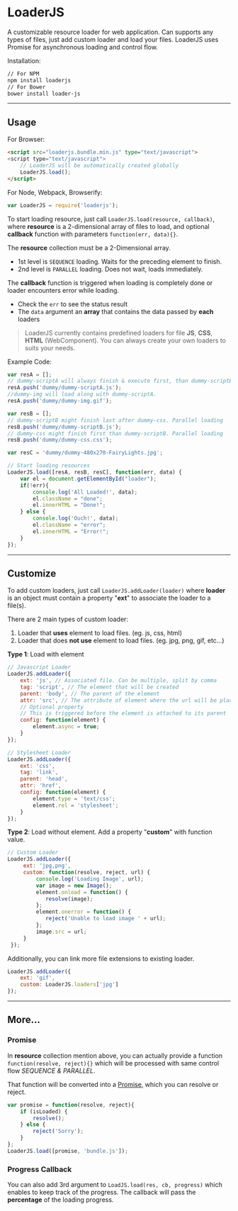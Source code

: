 # LoaderJS

A customizable resource loader for web application. Can supports any types of files, just add custom loader and load your files. LoaderJS uses Promise for asynchronous loading and control flow.

Installation:
```sh
// For NPM
npm install loaderjs
// For Bower
bower install loader-js
```

----------

## Usage

For Browser:

```html
<script src="loaderjs.bundle.min.js" type="text/javascript">
<script type="text/javascript">
	// LoaderJS will be automatically created globally
	LoaderJS.load();
</script>
```

For Node, Webpack, Browserify:

```javascript
var LoaderJS = require('loaderjs');
```

To start loading resource, just call `LoaderJS.load(resource, callback)`, where **resource** is a 2-dimensional array of files to load, and optional **callback** function with parameters `function(err, data){}`.

The **resource** collection must be a 2-Dimensional array.
 - 1st level is `SEQUENCE` loading. Waits for the preceding element to finish.
 - 2nd level is `PARALLEL` loading. Does not wait, loads immediately.

The **callback** function is triggered when loading is completely done or loader encounters error while loading.
 - Check the `err` to see the status result
 - The `data` argument an **array** that contains the data passed by **each** loaders

> LoaderJS currently contains predefined loaders for file **JS**, **CSS**, **HTML** (WebComponent).
> You can always create your own loaders to suits your needs.

Example Code:

```javascript
var resA = [];
// dummy-scriptA will always finish & execute first, than dummy-scriptB.
resA.push('dummy/dummy-scriptA.js');
//dummy-img will load along with dummy-scriptA.
resA.push('dummy/dummy-img.gif');

var resB = [];
// dummy-scriptB might finish last after dummy-css. Parallel loading
resB.push('dummy/dummy-scriptB.js');
// dummy-css might finish first than dummy-scriptB. Parallel loading
resB.push('dummy/dummy-css.css');

var resC = 'dummy/dummy-480x270-FairyLights.jpg';

// Start loading resources
LoaderJS.load([resA, resB, resC], function(err, data) {
    var el = document.getElementById("loader");
    if(!err){
	    console.log('All Loaded!', data);
        el.className = "done";
        el.innerHTML = "Done!";
    } else {
	    console.log('Ouch!', data);
        el.className = "error";
        el.innerHTML = "Error!";
    }
});
```

----------

## Customize

To add custom loaders, just call `LoaderJS.addLoader(loader)` where **loader** is an object must contain a property "**ext**" to associate the loader to a file(s).

There are 2 main types of custom loader:
1. Loader that **uses** element to load files. (eg. js, css, html)
2. Loader that does **not use** element to load files. (eg. jpg, png, gif, etc...)

**Type 1**: Load with element

```javascript
// Javascript Loader
LoaderJS.addLoader({
	ext: 'js', // Associated file. Can be multiple, split by comma
	tag: 'script', // The element that will be created
	parent: 'body', // The parent of the element
	attr: 'src', // The attribute of element where the url will be placed
	// Optional property
	// This is triggered before the element is attached to its parent
	config: function(element) {
		element.async = true;
	}
});

// Stylesheet Loader
LoaderJS.addLoader({
	ext: 'css',
	tag: 'link',
	parent: 'head',
	attr: 'href',
	config: function(element) {
		element.type = 'text/css';
		element.rel = 'stylesheet';
	}
});
```

**Type 2**: Load without element. Add a property "**custom**" with function value.

```javascript
// Custom Loader
LoaderJS.addLoader({
     ext: 'jpg,png',
     custom: function(resolve, reject, url) {
         console.log('Loading Image', url);
         var image = new Image();
         element.onload = function() {
			resolve(image);
		 };
		 element.onerror = function() {
			reject('Unable to load image ' + url);
		 };
         image.src = url;
     }
 });
```

Additionally, you can link more file extensions to existing loader.

```javascript
LoaderJS.addLoader({
	ext: 'gif',
	custom: LoaderJS.loaders['jpg']
});
```

----------

## More...

### Promise

In **resource** collection mention above, you can actually provide a function `function(resolve, reject){}` which will be processed with same control flow *SEQUENCE & PARALLEL*.

That function will be converted into a [Promise](https://developer.mozilla.org/en/docs/Web/JavaScript/Reference/Global_Objects/Promise), which you can resolve or reject.

```javascript
var promise = function(resolve, reject){
	if (isLoaded) {
		resolve();
	} else {
		reject('Sorry');
	}
};
LoaderJS.load([promise, 'bundle.js']);
```

### Progress Callback

You can also add 3rd argument to `LoadJS.load(res, cb, progress)` which enables to keep track of the progress. The callback will pass the **percentage** of the loading progress.